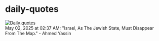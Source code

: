 # daily-quotes
[![Daily quotes](https://github.com/ceepu8/daily-quotes/actions/workflows/daily-quote.yml/badge.svg)](https://github.com/ceepu8/daily-quotes/actions/workflows/daily-quote.yml)<br/>
May 02, 2025 at 02:37 AM: "Israel, As The Jewish State, Must Disappear From The Map." - Ahmed Yassin
